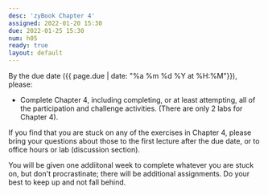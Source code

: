 ```yaml
---
desc: 'zyBook Chapter 4'
assigned: 2022-01-20 15:30
due: 2022-01-25 15:30
num: h05
ready: true
layout: default
---
```


By the due date ({{ page.due | date: "%a %m %d %Y at %H:%M"}}), please:
* Complete Chapter 4, including completing, or at least attempting, all of the participation and challenge activities. (There are only 2 labs for Chapter 4).

If you find that you are stuck on any of the exercises in Chapter 4, please bring your questions about those to the first lecture after the due date, or to office hours or lab (discussion section).

You will be given one addiitonal week to complete whatever you are
stuck on, but don't procrastinate; there will be additional
assignments.  Do your best to keep up and not fall behind.


